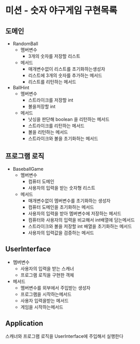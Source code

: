# 미션 - 숫자 야구게임 구현목록

## 도메인

- RandomBall
    - 멤버변수
        - 3개의 숫자를 저장할 리스트
    - 메서드
        - 매개변수없이 리스트를 초기화하는생성자
        - 리스트에 3개의 숫자를 추가하는 메서드
        - 리스트를 리턴하는 메서드
- BallHint
    - 멤버변수
        - 스트라이크를 저장할 int
        - 볼을저장할 int
    - 메서드
      - 낫싱을 판단해 boolean 을 리턴하는 메서드
      - 스트라이크를 리턴하는 메서드
      - 볼을 리턴하는 메서드
      - 스트라이크와 볼을 초기화하는 메서드

## 프로그램 로직
- BaseballGame
  - 멤버변수
      - 컴퓨터 도메인
      - 사용자의 입력을 받는 숫자형 리스트
  - 메서드
      - 매개변수없이 멤버변수를 초기화하는 생성자
      - 컴퓨터 도메인을 초기화하는 메서드
      - 사용자의 입력을 받아 멤버변수에 저장하는 메서드
      - 컴퓨터와 사용자의 입력을 비교해서 int배열에 담는메서드
      - 스트라이크와 볼을 저장할 int 배열을 초기화하는 메서드
      - 사용자의 입력값을 검증하는 메서드
## UserInterface

- 멤버변수
    - 사용자의 입력을 받는 스캐너
    - 프로그램 로직을 구현한 객체
- 메서드
    - 멤버변수를 외부에서 주입받는 생성자
    - 프로그램을 시작하는메서드
    - 사용자 입력을받는 메서드
    - 게임을 시작하는메서드

## Application

스캐너와 프로그램 로직을
UserInterface에 주입해서 실행한다